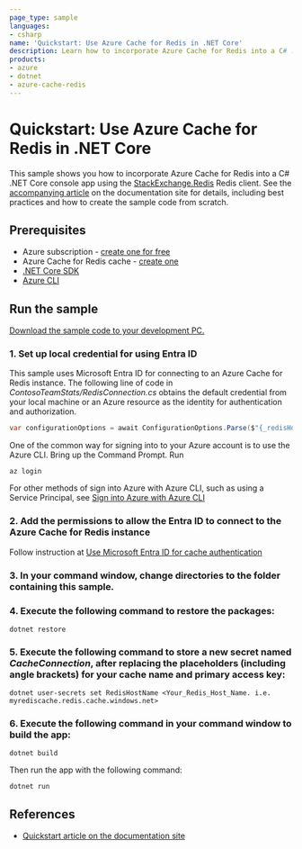 ```yaml
---
page_type: sample
languages:
- csharp
name: 'Quickstart: Use Azure Cache for Redis in .NET Core'
description: Learn how to incorporate Azure Cache for Redis into a C# .NET Core console app using the StackExchange.Redis Redis client.
products:
- azure
- dotnet
- azure-cache-redis
---
```

# Quickstart: Use Azure Cache for Redis in .NET Core

This sample shows you how to incorporate Azure Cache for Redis into a C# .NET Core console app using the [StackExchange.Redis](https://github.com/StackExchange/StackExchange.Redis) Redis client. See the [accompanying article](https://docs.microsoft.com/azure/azure-cache-for-redis/cache-dotnet-core-quickstart) on the documentation site for details, including best practices and how to create the sample code from scratch.

## Prerequisites

- Azure subscription - [create one for free](https://azure.microsoft.com/free/)
- Azure Cache for Redis cache - [create one](https://docs.microsoft.com/azure/azure-cache-for-redis/quickstart-create-redis)
- [.NET Core SDK](https://dotnet.microsoft.com/download)
- [Azure CLI](https://learn.microsoft.com/en-us/cli/azure/install-azure-cli)

## Run the sample

[Download the sample code to your development PC.](/README.md#get-the-samples)

### 1. Set up local credential for using Entra ID
This sample uses Microsoft Entra ID for connecting to an Azure Cache for Redis instance.
The following line of code in *ContosoTeamStats/RedisConnection.cs* obtains the default credential from your local machine or an Azure resource as the identity for authentication and authorization.

```csharp
var configurationOptions = await ConfigurationOptions.Parse($"{_redisHostName}:6380").ConfigureForAzureWithTokenCredentialAsync(new DefaultAzureCredential());
```

One of the common way for signing into to your Azure account is to use the Azure CLI. Bring up the Command Prompt. Run

```cli
az login
```

For other methods of sign into Azure with Azure CLI, such as using a Service Principal, see [Sign into Azure with Azure CLI](https://learn.microsoft.com/cli/azure/authenticate-azure-cli)

### 2. Add the permissions to allow the Entra ID to connect to the Azure Cache for Redis instance
Follow instruction at [Use Microsoft Entra ID for cache authentication](https://learn.microsoft.com/azure/azure-cache-for-redis/cache-azure-active-directory-for-authentication)

### 3. In your command window, change directories to the folder containing this sample.

### 4. Execute the following command to restore the packages:

```
dotnet restore
```

### 5. Execute the following command to store a new secret named *CacheConnection*, after replacing the placeholders (including angle brackets) for your cache name and primary access key:

```
dotnet user-secrets set RedisHostName <Your_Redis_Host_Name. i.e. myrediscache.redis.cache.windows.net>
```

### 6. Execute the following command in your command window to build the app:

```
dotnet build
```

Then run the app with the following command:

```
dotnet run
```

## References

* [Quickstart article on the documentation site](https://docs.microsoft.com/azure/azure-cache-for-redis/cache-dotnet-core-quickstart)
